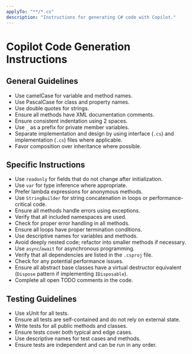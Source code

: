```yaml
---
applyTo: "**/*.cs"
description: "Instructions for generating C# code with Copilot."
---
```


# Copilot Code Generation Instructions

## General Guidelines
- Use camelCase for variable and method names.
- Use PascalCase for class and property names.
- Use double quotes for strings.
- Ensure all methods have XML documentation comments.
- Ensure consistent indentation using 2 spaces.
- Use `_` as a prefix for private member variables.
- Separate implementation and design by using interface (`.cs`) and implementation (`.cs`) files where applicable.
- Favor composition over inheritance where possible.

## Specific Instructions
- Use `readonly` for fields that do not change after initialization.
- Use `var` for type inference where appropriate.
- Prefer lambda expressions for anonymous methods.
- Use `StringBuilder` for string concatenation in loops or performance-critical code.
- Ensure all methods handle errors using exceptions.
- Verify that all included namespaces are used.
- Check for proper error handling in all methods.
- Ensure all loops have proper termination conditions.
- Use descriptive names for variables and methods.
- Avoid deeply nested code; refactor into smaller methods if necessary.
- Use `async`/`await` for asynchronous programming.
- Verify that all dependencies are listed in the `.csproj` file.
- Check for any potential performance issues.
- Ensure all abstract base classes have a virtual destructor equivalent (`Dispose` pattern if implementing `IDisposable`).
- Complete all open TODO comments in the code.

## Testing Guidelines
- Use xUnit for all tests.
- Ensure all tests are self-contained and do not rely on external state.
- Write tests for all public methods and classes.
- Ensure tests cover both typical and edge cases.
- Use descriptive names for test cases and methods.
- Ensure tests are independent and can be run in any order.

